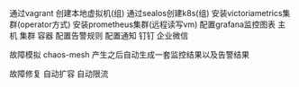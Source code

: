 通过vagrant 创建本地虚拟机(组)
通过sealos创建k8s(组)
安装victoriametrics集群(operator方式)
安装prometheus集群(远程读写vm)
配置grafana监控图表
    主机
    集群
    容器
配置告警规则
配置通知
    钉钉
    企业微信

故障模拟
    chaos-mesh
        产生之后自动生成一套监控结果以及告警结果

故障修复
    自动扩容
    自动限流